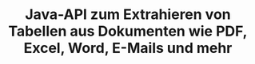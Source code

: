 ---
############################# Static ############################
layout: "auto-gen-gist"
draft: false
path: "de/parser/java/extract/table/xlt/"
otherformats: DOC DOT DOCX DOCM DOTX DOTM TXT ODT OTT RTF PDF XHTML MHTML MD XML EPUB FB2 CHM XLS XLSX XLSM XLSB XLTX XLTM ODS CSV OTS XLA XLAM PPT PPTX  PPS POT PPSX PPTM POTX PPSM ODP OTP PST OST EML EMLX MSG ONE 

############################# Head ############################
head_title: "Java-API zum Extrahieren von Tabellen aus verschiedenen Dokumenten (Excel, Word, PDF)"
head_description: "GroupDocs.Parser Java API bietet vollständige Funktionalität zum Extrahieren von Tabellen aus PDF-, DOCX-, PPTX-, EML-, MSG-, XLSX-, CSV-, ODT-, RTF- und EPUB-Dokumenten und -Seiten."

############################# Header ############################
title: "Java-API zum Extrahieren von Tabellen aus Dokumenten wie PDF, Excel, Word, E-Mails und mehr"
description: "GroupDocs.Parser Java API gibt Softwareprogrammierern die Möglichkeit, Tabellen aus Dokumenten wie PDF, DOCX, PPTX, EML, MSG, XLSX, CSV, ODT, RTF, EPUB und mehr zu extrahieren."

######################### Download Button #######################
button:
    enable: true

############################# About ############################
about:
    enable: true
    title: "Wie extrahiert man Tabellen aus gängigen Dokumentdateiformaten über die Java-API?"
    content: |
     Eine Tabelle ist ein Raster aus Zellen, die in Zeilen und Spalten organisiert sind und dazu verwendet werden können, dem Leser Daten oder Informationen auf optisch ansprechende Weise effektiv zu präsentieren. Tabellen spielen eine sehr wichtige Rolle beim Organisieren von Daten in Dokumenten und haben viele nützliche Vorteile, wie z. B. Gruppieren von Informationen, Anordnen von Daten in Zeilen oder Spalten, Erstellen von Listen, Organisieren des Layouts ganzer Sätze, Positionieren von Bildern in Dokumenten, Hervorheben von Trends oder Mustern in Daten und demnächst. GroupDocs.Parser for Java API ermöglicht Softwareingenieuren und Entwicklern die Erstellung leistungsstarker Java-Anwendungen zur Handhabung verschiedener Dokumenttypen. Es kann verwendet werden, um Tabellen, Text und Bilder aus einigen gängigen Dokumentenformaten zu extrahieren, wie z. B. PDF, E-Mails, E-Books, Word (DOC, DOCX), PowerPoint (PPT, PPTX), Excel (XLS, XLSX), E-Mails ( EML, MSG) Formate und viele mehr. Die Java-API hat Unterstützung für mehrere wichtige Funktionen im Zusammenhang mit der Tabellenverwaltung in Dokumenten bereitgestellt, z Spalten, Zeilenhöhe erhalten, Daten einer Tabelle drucken und so weiter. 

############################# content ############################
steps:
    enable: true
    block:
    - title_left: "Verwenden Sie Java-Code, um Tabellen aus XLT-Dokumenten zu extrahieren "
      content_left: |
       GroupDocs.Parser Java API bietet vollständige Unterstützung für die Verarbeitung verschiedener Dokumenttypen und das Extrahieren von Daten daraus. Das folgende Java-Codebeispiel zeigt, wie Softwareprogrammierer mit nur wenigen Codezeilen Tabellen aus einem XLT-Dokument extrahieren können. 

      title_right: "Tabellenextraktion aus XLT Dokumenten"
      content_right: |
        * Erstellen Sie eine Instanz von [Parser](https://apireference.groupdocs.com/parser/java/com.groupdocs.parser/Parser)
        * Überprüfen Sie, ob die Extraktion von Tabellen unterstützt wird
        * Erstellen Sie das Layout von Tabellen
        * Erstellen Sie die Optionen für die Tabellenextraktion
        * Rufen Sie die Methode [getTables(options)](https://apireference.groupdocs.com/parser/java/com.groupdocs.parser/Parser#getTables(com.groupdocs.parser.options.PageTableAreaOptions)) auf, um Tabellen aus der zu extrahieren ganzes Dokument.
        * Über Zeilen und Spalten iterieren
        * Tabellenzellentext extrahieren und drucken

      gisthash: "dda6d3d4866e63ae1614d86dd847fecd"
      gistfile: "tables_extraction_form_documents.cs"

    - title_left: "So extrahieren Sie Tabellen aus der Seite des XLT-Dokuments"
      content_left: |
       GroupDocs.Parser Java API ermöglicht Computerprogrammierern das Extrahieren von Tabellen aus der Seite des Dokuments XLT mit nur ein paar Zeilen Java-Code. Es überprüft das Dokument auf das Vorhandensein von Tabellen und extrahiert dann Tabellen aus bestimmten Dokumentenseiten. Das folgende Beispiel zeigt, wie Java-Entwickler mühelos eine Tabellenextraktion innerhalb eines XLT-Dokuments durchführen können.  

      title_right: "Extrahieren Sie die Tabellen des Dokuments über Java"
      content_right: |
        * Erstellen Sie eine Instanz von [Parser](https://apireference.groupdocs.com/parser/java/com.groupdocs.parser/Parser)
        * Überprüfen Sie, ob die Extraktion von Tabellen unterstützt wird
        * Erstellen Sie das Layout von Tabellen
        * Erstellen Sie die Optionen für die Tabellenextraktion von der Dokumentseite
        * Dokumentinformationen abrufen über [getDocumentInfo)](https://apireference.groupdocs.com/parser/java/com.groupdocs.parser/Parser#getDocumentInfo())
        * Überprüfen Sie das Dokument auf das Vorhandensein von Seiten
        * Extrahieren Sie Tabellen von der Dokumentseite
        * Rufen Sie die Methode [getTables(options)](https://apireference.groupdocs.com/parser/java/com.groupdocs.parser/Parser#getTables(com.groupdocs.parser.options.PageTableAreaOptions)) auf, um Tabellen aus der zu extrahieren ganzes Dokument.
        * Iterieren Sie über Tabellen, Zeilen und Spalten
        * Tabellenzellentext extrahieren und drucken
     
      gisthash: "2dc42054bba3abdc297c63f4534281d8"
      gistfile: "tables_extraction_form_documents_page.cs"
      
    - title_left: "System Anforderungen"
      content_left: |
        GroupDocs.Parser für Java wird auf allen wichtigen Plattformen und Betriebssystemen unterstützt. Es kann Dokumente in Microsoft Word, Excel, PowerPoint, Outlook, OpenOffice und über 50 anderen Formaten erstellen. Um einen vollständigen Leitfaden zu den Systemanforderungen zu erhalten, besuchen Sie bitte die Systemanforderungen, bevor Sie den folgenden Code ausführen. Stellen Sie bitte sicher, dass die folgenden Voraussetzungen auf Ihrem System installiert sind:
         * Betriebssysteme: Microsoft Windows, Linux, MacOS
         * Unterstützung für Java-Versionen: J2SE 7.0 (1.7), J2SE 8.0 (1.8) oder höher
         * Holen Sie sich die neueste Version der GroupDocs.Parser-Java-APIs von GroupDocs [Repository](https://repository.groupdocs.com/webapp/#/artifacts/browse/tree/General/repo/com/groupdocs/groupdocs-parser)
        
      title_right: "Warum GroupDocs.Parser verwenden"
      content_right: |
        * Extrahieren Sie einen einfachen Text aus einem der unterstützten Dokumente.
        * Unterstützung zum Extrahieren von Inhaltsverzeichnissen
        * Extrahieren Sie formatierten Text, Metadaten, Bilder, Container und Anhänge.
        * Dokumente parsen über benutzerdefinierte Vorlagen.
        * Suchen Sie Text mit Schlüsselwörtern oder regulären Ausdrücken.
        * Unterstützung für die Extraktion von strukturiertem Text
        * Inhaltsverzeichnis für einige unterstützte Dokumentformate extrahieren.
        * Analysieren Sie Formulardaten aus PDF-Dokumenten.

demos:
    enable: true
        

more_formats:
    enable: true


back_to_top:
    enable: true
---
